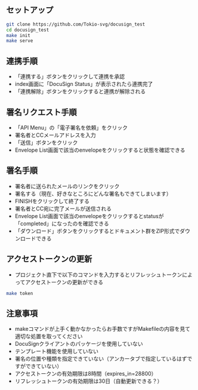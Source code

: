 
## セットアップ

```bash
git clone https://github.com/Tokio-svg/docusign_test
cd docusign_test
make init
make serve
```
## 連携手順
- 「連携する」ボタンをクリックして連携を承認
- index画面に「DocuSign Status」が表示されたら連携完了
- 「連携解除」ボタンをクリックすると連携が解除される

## 署名リクエスト手順
- 「API Menu」の「電子署名を依頼」をクリック
- 署名者とCCメールアドレスを入力
- 「送信」ボタンをクリック
- Envelope List画面で該当のenvelopeをクリックすると状態を確認できる

## 署名手順
- 署名者に送られたメールのリンクをクリック
- 署名する（現在、好きなところにどんな署名もできてしまいます）
- FINISHをクリックして終了する
- 署名者とCC宛に完了メールが送信される
- Envelope List画面で該当のenvelopeをクリックするとstatusが「completed」になったのを確認できる
- 「ダウンロード」ボタンをクリックするとドキュメント群をZIP形式でダウンロードできる

## アクセストークンの更新
- プロジェクト直下で以下のコマンドを入力するとリフレッシュトークンによってアクセストークンの更新ができる
```bash
make token
```
## 注意事項
- makeコマンドが上手く動かなかったらお手数ですがMakefileの内容を見て適切な処置を取ってください
- DocuSignクライアントのパッケージを使用していない
- テンプレート機能を使用していない
- 署名の位置や種類を指定できていない（アンカータブで指定しているはずですができていない）
- アクセストークンの有効期限は8時間（expires_in=28800）
- リフレッシュトークンの有効期限は30日（自動更新できる？）